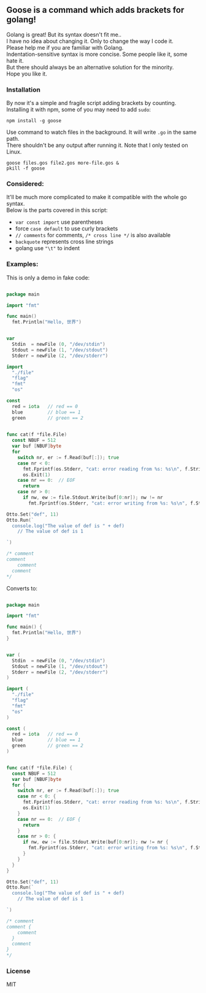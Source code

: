 
## Goose is a command which adds brackets for golang!

Golang is great! But its syntax doesn't fit me..  
I have no idea about changing it. Only to change the way I code it.  
Please help me if you are familiar with Golang.  
Indentation-sensitive syntax is more concise. Some people like it, some hate it.  
But there should always be an alternative solution for the minority.  
Hope you like it.

### Installation

By now it's a simple and fragile script adding brackets by counting.  
Installing it with npm, some of you may need to add `sudo`:

```
npm install -g goose
```

Use command to watch files in the background. It will write `.go` in the same path.  
There shouldn't be any output after running it. Note that I only tested on Linux.  
```
goose files.gos file2.gos more-file.gos &
pkill -f goose
```

### Considered:

It'll be much more complicated to make it compatible with the whole go syntax.   
Below is the parts covered in this script:

* `var const import` use parentheses
* force `case default` to use curly brackets
* `// comments` for comments, `/* cross line */` is also available
* `backquote` represents cross line strings
* golang use `"\t"` to indent

### Examples:

This is only a demo in fake code:

```go

package main

import "fmt"

func main()
  fmt.Println("Hello, 世界")


var
  Stdin  = newFile (0, "/dev/stdin")
  Stdout = newFile (1, "/dev/stdout")
  Stderr = newFile (2, "/dev/stderr")

import
  "./file"
  "flag"
  "fmt"
  "os"

const
  red = iota   // red == 0
  blue         // blue == 1
  green        // green == 2

 
func cat(f *file.File)
  const NBUF = 512
  var buf [NBUF]byte
  for
    switch nr, er := f.Read(buf[:]); true
    case nr < 0:
      fmt.Fprintf(os.Stderr, "cat: error reading from %s: %s\n", f.String(), er.String())
      os.Exit(1)
    case nr == 0:  // EOF
      return
    case nr > 0:
      if nw, ew := file.Stdout.Write(buf[0:nr]); nw != nr
        fmt.Fprintf(os.Stderr, "cat: error writing from %s: %s\n", f.String(), ew.String())

Otto.Set("def", 11)
Otto.Run(`
  console.log("The value of def is " + def)
    // The value of def is 1

`)

/* comment
comment
    comment
  comment
*/
```

Converts to:

```go

package main

import "fmt"

func main() {
  fmt.Println("Hello, 世界")
}


var (
  Stdin  = newFile (0, "/dev/stdin")
  Stdout = newFile (1, "/dev/stdout")
  Stderr = newFile (2, "/dev/stderr")
)

import (
  "./file"
  "flag"
  "fmt"
  "os"
)

const (
  red = iota   // red == 0
  blue         // blue == 1
  green        // green == 2
)


func cat(f *file.File) {
  const NBUF = 512
  var buf [NBUF]byte
  for {
    switch nr, er := f.Read(buf[:]); true
    case nr < 0: {
      fmt.Fprintf(os.Stderr, "cat: error reading from %s: %s\n", f.String(), er.String())
      os.Exit(1)
    }
    case nr == 0:  // EOF {
      return
    }
    case nr > 0: {
      if nw, ew := file.Stdout.Write(buf[0:nr]); nw != nr {
        fmt.Fprintf(os.Stderr, "cat: error writing from %s: %s\n", f.String(), ew.String())
      }
    }
  }
}

Otto.Set("def", 11)
Otto.Run(`
  console.log("The value of def is " + def)
    // The value of def is 1

`)

/* comment
comment {
    comment
  }
  comment
}
*/

```

### License

MIT